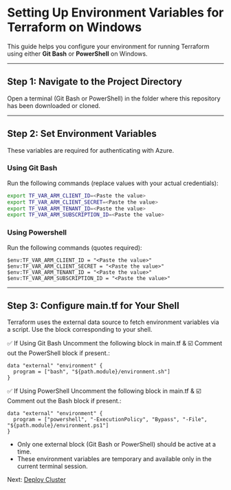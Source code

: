 # Setting Up Environment Variables for Terraform on Windows

This guide helps you configure your environment for running Terraform using either **Git Bash** or **PowerShell** on Windows.

---

## Step 1: Navigate to the Project Directory

Open a terminal (Git Bash or PowerShell) in the folder where this repository has been downloaded or cloned.

---

## Step 2: Set Environment Variables

These variables are required for authenticating with Azure.

### Using **Git Bash**

Run the following commands (replace values with your actual credentials):

```bash
export TF_VAR_ARM_CLIENT_ID=<Paste the value>
export TF_VAR_ARM_CLIENT_SECRET=<Paste the value>
export TF_VAR_ARM_TENANT_ID=<Paste the value>
export TF_VAR_ARM_SUBSCRIPTION_ID=<Paste the value>
```
###  Using **Powershell**

Run the following commands (quotes required):
```
$env:TF_VAR_ARM_CLIENT_ID = "<Paste the value>"
$env:TF_VAR_ARM_CLIENT_SECRET = "<Paste the value>"
$env:TF_VAR_ARM_TENANT_ID = "<Paste the value>"
$env:TF_VAR_ARM_SUBSCRIPTION_ID = "<Paste the value>"
```
---
## Step 3: Configure main.tf for Your Shell

Terraform uses the external data source to fetch environment variables via a script. Use the block corresponding to your shell.

✅ If Using Git Bash
Uncomment the following block in main.tf & ☑️ Comment out the PowerShell block if present.:
```
data "external" "environment" {
  program = ["bash", "${path.module}/environment.sh"]
}
```
✅ If Using PowerShell
Uncomment the following block in main.tf & ☑️ Comment out the Bash block if present.:
```
data "external" "environment" {
  program = ["powershell", "-ExecutionPolicy", "Bypass", "-File", "${path.module}/environment.ps1"]
}
```

* Only one external block (Git Bash or PowerShell) should be active at a time.
* These environment variables are temporary and available only in the current terminal session.

Next: [Deploy Cluster](./04-deploy-cluster.md)
